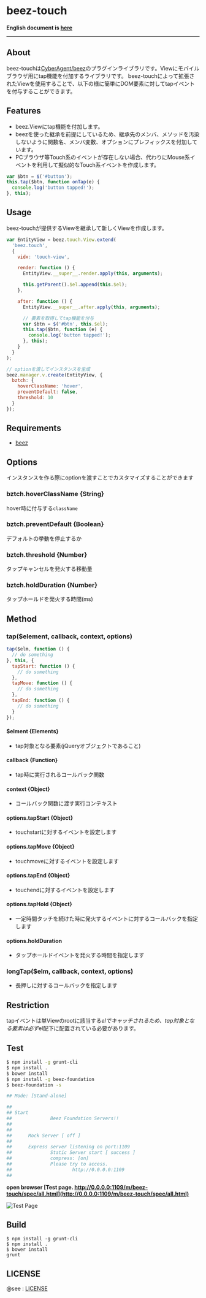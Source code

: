 beez-touch
====

**English document is [here](https://github.com/masakisueda/beez-touch/blob/master/README_en.md)**

---

## About
beez-touchは[CyberAgent/beez](https://github.com/CyberAgent/beez)のプラグインライブラリです。Viewにモバイルブラウザ用にtap機能を付加するライブラリです。
beez-touchによって拡張されたViewを使用することで、以下の様に簡単にDOM要素に対してtapイベントを付与することができます。

## Features

- beez.Viewにtap機能を付加します。
- beezを使った継承を前提にしているため、継承先のメンバ、メソッドを汚染しないように関数名、メンバ変数、オプションにプレフィックスを付加しています。
- PCブラウザ等Touch系のイベントが存在しない場合、代わりにMouse系イベントを利用して擬似的なTouch系イベントを作成します。

```javascript
var $btn = $('#button');
this.tap($btn, function onTap(e) {
  console.log('button tapped!');
}, this);
```

## Usage

beez-touchが提供するViewを継承して新しくViewを作成します。

```javascript
var EntityView = beez.touch.View.extend(
  'beez.touch',
  {
    vidx: 'touch-view',

    render: function () {
      EntityView.__super__.render.apply(this, arguments);

      this.getParent().$el.append(this.$el);
    },

    after: function () {
      EntityView.__super__.after.apply(this, arguments);

      // 要素を取得してtap機能を付与
      var $btn = $('#btn', this.$el);
      this.tap($btn, function (e) {
        console.log('button tapped!');
      }, this);
    }
  }
);

// optionを渡してインスタンスを生成
beez.manager.v.create(EntityView, {
  bztch: {
    hoverClassName: 'hover',
    preventDefault: false,
    threshold: 10
  }
});

```

## Requirements
- [beez](https://github.com/CyberAgent/beez)

## Options
インスタンスを作る際にoptionを渡すことでカスタマイズすることができます

### bztch.hoverClassName {String}
hover時に付与する`className`

### bztch.preventDefault {Boolean}
デフォルトの挙動を停止するか

### bztch.threshold {Number}
タップキャンセルを発火する移動量

### bztch.holdDuration {Number}
タップホールドを発火する時間(ms)

## Method

### tap($element, callback, context, options)

```javascript
tap($elm, function () {
  // do something
}, this, {
  tapStart: function () {
    // do something
  },
  tapMove: function () {
    // do something
  },
  tapEnd: function () {
    // do something
  }
});
```

#### $elment {Elements}
- tap対象となる要素(jQueryオブジェクトであること)

#### callback {Function}
- tap時に実行されるコールバック関数

#### context {Object}
- コールバック関数に渡す実行コンテキスト

#### options.tapStart {Object}
- touchstartに対するイベントを設定します

#### options.tapMove {Object}
- touchmoveに対するイベントを設定します

#### options.tapEnd {Object}
- touchendに対するイベントを設定します

#### options.tapHold {Object}
- 一定時間タッチを続けた時に発火するイベントに対するコールバックを指定します

#### options.holdDuration
- タップホールドイベントを発火する時間を指定します


### longTap($elm, callback, context, options)
- 長押しに対するコールバックを指定します

## Restriction
tapイベントは単Viewのrootに該当する$elでキャッチされるため、tap対象となる要素は必ず$el配下に配置されている必要があります。

## Test

```sh
$ npm install -g grunt-cli
$ npm install .
$ bower install
$ npm install -g beez-foundation
$ beez-foundation -s

## Mode: [Stand-alone]

##
## Start
##              Beez Foundation Servers!!
##
##
##      Mock Server [ off ]
##
##      Express server listening on port:1109
##              Static Server start [ success ]
##              compress: [on]
##              Please try to access.
##                      http://0.0.0.0:1109
##
```

**open browser [Test page. http://0.0.0.0:1109/m/beez-touch/spec/all.html](http://0.0.0.0:1109/m/beez-touch/spec/all.html)**

![Test Page](https://raw.github.com/masakisueda/beez-touch/master/screenshots/spec.png)

## Build

```
$ npm install -g grunt-cli
$ npm install .
$ bower install
grunt
```

## LICENSE

@see : [LICENSE](https://github.com/masakisueda/beez-touch/blob/master/LICENSE)
